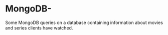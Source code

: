 # MongoDB-
Some MongoDB queries on a database containing information about movies and series clients have watched.

